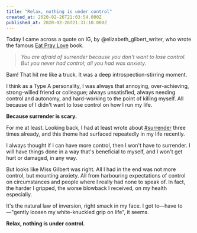 ```yaml
---
title: "Relax, nothing is under control"
created_at: 2020-02-26T21:03:54.000Z
published_at: 2020-02-26T21:31:10.000Z
---
```

Today I came across a quote on IG, by @elizabeth\_gilbert\_writer, who wrote the famous [Eat Pray Love](https://www.amazon.com/Eat-Pray-Love-Elizabeth-Gilbert/dp/1594132666) book. 

  

> _You are afraid of surrender because you don't want to lose control. But you never had control; all you had was anxiety._

  

Bam! That hit me like a truck. It was a deep introspection-stirring moment.

  

I think as a Type A personality, I was always that annoying, over-achieving, strong-willed friend or colleague; always unsatisfied, always needing control and autonomy, and hard-working to the point of killing myself. All because of I didn't want to lose control on how I run my life.

  

**Because surrender is scary.** 

  

For me at least. Looking back, I had at least wrote about [#surrender](https://cowriters.app/categories/surrender) three times already, and this theme had surfaced repeatedly in my life recently. 

  

I always thought if I can have more control, then I won't have to surrender. I will have things done in a way that's beneficial to myself, and I won't get hurt or damaged, in any way. 

  

But looks like Miss Gilbert was right. All I had in the end was not more control, but mounting anxiety. All from harbouring expectations of control on circumstances and people where I really had none to speak of. In fact, the harder I gripped, the worse blowback I received, on my health especially. 

  

It's the natural law of inversion, right smack in my face. I got to—have to—"gently loosen my white-knuckled grip on life", it seems.

  

**Relax, nothing is under control.**
